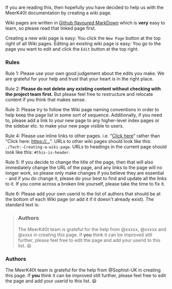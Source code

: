 If you are reading this, then hopefully you have decided to help us with the MeerK40t documentation by creating a wiki page.

Wiki pages are written in [Github flavoured MarkDown](https://github.github.com/gfm/) which is **very** easy to learn, so please read that linked page first.

Creating a new wiki page is easy: You click the `New Page` button at the top right of all Wiki pages.
Editing an existing wiki page is easy: You go to the page you want to edit and click the `Edit` button at the top right.

### Rules
Rule 1: Please use your own good judgement about the edits you make. We are grateful for your help and trust that your heart is in the right place.

Rule 2: **Please do not delete any existing content without checking with the project team first.** But please feel free to restructure and relocate content if you think that makes sense.

Rule 3: Please try to follow the Wiki page naming conventions in order to help keep the page list in some sort of sequence. Additionally, if you need to, please add a link to your new page to any higher-level index pages or the sidebar etc. to make your new page visible to users.

Rule 4: Please use inline links to other pages. i.e. "[Click here](./)" rather than "Click here: [https://...](./)". URLs to other wiki pages should look like this: `./Tech:-Creating-a-wiki-page`. URLs to headings in the current page should look like this: `#this-is-header`.

Rule 5: If you decide to change the title of the page, then that will also immediately change the URL of the page, and any links to the page will no longer work, so please only make changes if you believe they are essential - and if you do change it, please do your best to find and update all the links to it. If you come across a broken link yourself, please take the time to fix it.

Rule 6: Please add your own userid to the list of authors that should be at the bottom of each Wiki page (or add it if it doesn't already exist). The standard text is:

> ### Authors
> The MeerK40t team is grateful for the help from @xxxxx, @xxxxx and @xxxx in creating this page. If **you** think it can be improved still further, please feel free to edit the page and add your userid to this list. 😃 

### Authors
The MeerK40t team is grateful for the help from @Sophist-UK in creating this page. If **you** think it can be improved still further, please feel free to edit the page and add your userid to this list. 😃